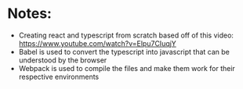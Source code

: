 # Notes:

- Creating react and typescript from scratch based off of this video: https://www.youtube.com/watch?v=Elpu7CIuqjY
- Babel is used to convert the typescript into javascript that can be understood by the browser
- Webpack is used to compile the files and make them work for their respective environments

